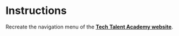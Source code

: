 # Instructions

Recreate the navigation menu of the [**Tech Talent Academy website**](http://techtalentschool.gr/%ce%bc%ce%b1%ce%b8%ce%ae%ce%bc%ce%b1%cf%84%ce%b1/tech-talent-academy/).



